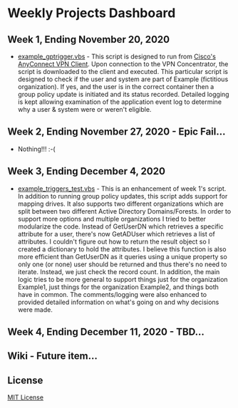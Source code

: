 # Weekly Projects Dashboard

## Week 1, Ending November 20, 2020
* [example_gptrigger.vbs](example_gptrigger.vbs) - This script is designed to run from [Cisco's AnyConnect VPN Client](https://www.cisco.com/c/en/us/support/security/anyconnect-secure-mobility-client-v4-x/model.html).  Upon connection to the VPN Concentrator, the script is downloaded to the client and executed.  This particular script is designed to check if the user and system are part of Example (fictitious organization).  If yes, and the user is in the correct container then a group policy update is initiated and its status recorded.  Detailed logging is kept allowing examination of the application event log to determine why a user & system were or weren't eligible.

## Week 2, Ending November 27, 2020 - Epic Fail...
* Nothing!!! :-(

## Week 3, Ending December 4, 2020
* [example_triggers_test.vbs](example_triggers_test.vbs) - This is an enhancement of week 1's script.  In addition to running group policy updates, this script adds support for mapping drives.  It also supports two different organizations which are split between two different Active Directory Domains/Forests.  In order to support more options and multiple organizations I tried to better modularize the code.  Instead of GetUserDN which retrieves a specific attribute for a user, there's now GetADUser which retrieves a list of attributes.  I couldn't figure out how to return the result object so I created a dictionary to hold the attributes.  I believe this function is also more efficient than GetUserDN as it queries using a unique property so only one (or none) user should be returned and thus there's no need to iterate.  Instead, we just check the record count.  In addition, the main logic tries to be more general to support things just for the organization Example1, just things for the organization Example2, and things both have in common.  The comments/logging were also enhanced to provided detailed information on what's going on and why decisions were made.

## Week 4, Ending December 11, 2020 - TBD...
## Wiki - Future item...

## License
[MIT License](LICENSE)
